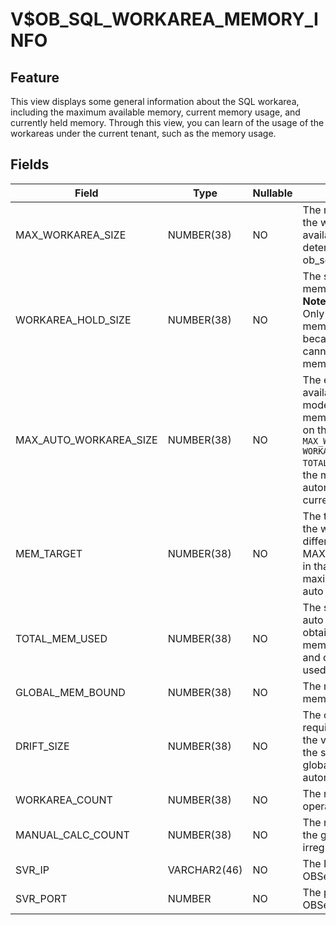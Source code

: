 V$OB_SQL_WORKAREA_MEMORY_INFO
==================================================

**Feature**
---------------------------

This view displays some general information about the SQL workarea, including the maximum available memory, current memory usage, and currently held memory. Through this view, you can learn of the usage of the workareas under the current tenant, such as the memory usage.

**Fields**
-----------------------------

| **Field** | **Type** | **Nullable** | **Description** |
|------------------------|------------|----------------|--------------------------------------------------------------------------------------------------------------------------------------|
| MAX_WORKAREA_SIZE | NUMBER(38) | NO | The maximum memory that the workarea can occupy. The available memory is determined by ob_sql_work_area_percentage. |
| WORKAREA_HOLD_SIZE | NUMBER(38) | NO | The size of the currently held memory of the workarea.<br>**Note**<br>Only the size of the held memory can be obtained because the specific usage cannot be obtained from the memory management module.  |
| MAX_AUTO_WORKAREA_SIZE | NUMBER(38) | NO | The estimated maximum available memory size in auto mode. The maximum available memory is calculated based on the following formula: `MAX_WORKAREA_SIZE – WORKAREA_HOLD_SIZE + TOTAL_MEM_USED`. It indicates the maximum memory that is automatically managed in the current workarea. |
| MEM_TARGET | NUMBER(38) | NO | The target size of memory that the workarea can occupy. It differs from MAX_AUTO_WORKAREA_SIZE in that this size is part of the maximum available size in auto mode. |
| TOTAL_MEM_USED | NUMBER(38) | NO | The size of memory used in auto mode. This size is obtained by the automatic memory management module and does not reflect the actual used size. |
| GLOBAL_MEM_BOUND | NUMBER(38) | NO | The maximum available global memory in auto mode. |
| DRIFT_SIZE | NUMBER(38) | NO | The current change in the required memory size. When the value of this field reaches the specified threshold, the global bound size is automatically recalculated. |
| WORKAREA_COUNT | NUMBER(38) | NO | The number of registered operator profiles. |
| MANUAL_CALC_COUNT | NUMBER(38) | NO | The number of calculations of the global bound size that are irregularly triggered. |
| SVR_IP | VARCHAR2(46) | NO | The IP address of the OBServer. |
| SVR_PORT | NUMBER | NO | The port number of the OBServer. |
